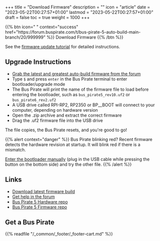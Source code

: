 +++
title = "Download Firmware"
description = ""
icon = "article"
date = "2023-05-22T00:27:57+01:00"
lastmod = "2023-05-22T00:27:57+01:00"
draft = false
toc = true
weight = 1000
+++
<p></p>
{{% btn icon=" " context="success" href="https://forum.buspirate.com/t/bus-pirate-5-auto-build-main-branch/20/999999" %}}
Download Firmware
{{% /btn %}}

<p></p>

See the [firmware update tutorial](https://firmware.buspirate.com/tutorial-basics/firmware-update) for detailed instructions.

## Upgrade Instructions

- [Grab the latest and greatest auto-build firmware from the forum](https://forum.buspirate.com/t/bus-pirate-5-auto-build-main-branch/20/999999)
- Type `$` and press `enter` in the Bus Pirate terminal to enter bootloader/upgrade mode
- The Bus Pirate will print the name of the firmware file to load before entering the bootloader, such as `bus_pirate5_rev10.uf2` or `bus_pirate6_rev2.uf2`
- A USB drive called RPI-RP2, RP2350 or BP__BOOT will connect to your computer, depending on hardware version
- Open the .zip archive and extract the correct firmware
- Drag the .uf2 firmware file into the USB drive

The file copies, the Bus Pirate resets, and you're good to go!

{{% alert context="danger" %}}
Bus Pirate blinking red? Recent firmware detects the hardware revision at startup. It will blink red if there is a mismatch.

[Enter the bootloader manually](https://firmware.buspirate.com/tutorial-basics/firmware-update#manually) (plug in the USB cable while pressing the button on the bottom side) and try the other file.
{{% /alert %}}

## Links

- [Download latest firmware build](https://forum.buspirate.com/t/bus-pirate-5-auto-build-main-branch/20/99999)
- [Get help in the forum](https://forum.buspirate.com)
- [Bus Pirate 5 Hardware repo](https://github.com/DangerousPrototypes/BusPirate5-hardware)
- [Bus Pirate 5 Firmware repo](https://github.com/DangerousPrototypes/BusPirate5-firmware)

## Get a Bus Pirate

{{% readfile "/_common/_footer/_footer-cart.md" %}}

